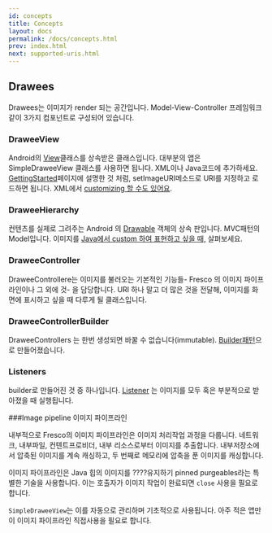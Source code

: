 ```yaml
---
id: concepts
title: Concepts
layout: docs
permalink: /docs/concepts.html
prev: index.html
next: supported-uris.html
---
```

## Drawees

Drawees는 이미지가 render 되는 공간입니다. Model-View-Controller 프레임워크같이 3가지 컴포넌트로 구성되어 있습니다. 

### DraweeView

Android의 [View](http://developer.android.com/reference/android/view/View.html)클래스를 상속받은 클래스입니다. 
대부분의 앱은 SimpleDraweeView 클래스를 사용하면 됩니다. XML이나 Java코드에 추가하세요. [GettingStarted](index.html)페이지에 설명한 것 처럼, setImageURI메소드로 URI를 지정하고 로드하면 됩니다. 
XML에서 [customizing 할 수도 있어요](using-drawees-xml.html). 

### DraweeHierarchy

컨텐츠를 실제로 그려주는 Android 의 [Drawable](http://developer.android.com/reference/android/graphics/drawable/Drawable.html) 객체의 상속 판입니다. MVC패턴의 Model입니다. 
이미지를 [Java에서 custom 하여 표현하고 싶을 때,](using-drawees-code.html) 살펴보세요. 

### DraweeController

DraweeControllere는 이미지를 불러오는 기본적인 기능들- Fresco 의 이미지 파이프라인이나 그 외에 것- 을 담당합니다. 
URI 하나 말고 더 많은 것을 전달해, 이미지를 화면에 표시하고 싶을 때 다루게 될 클래스입니다.  

### DraweeControllerBuilder

DraweeControllers 는 한번 생성되면 바꿀 수 없습니다(immutable). [Builder패턴](using-controllerbuilder.html)으로 만들어졌습니다. 

### Listeners

builder로 만들어진 것 중 하나입니다. [Listener](listening-download-events.html) 는 이미지를 모두 혹은 부분적으로 받아졌을 때 실행됩니다. 

###Image pipeline 이미지 파이프라인 

내부적으로 Fresco의 이미지 파이프라인은 이미지 처리작업 과정을 다룹니다. 네트워크, 내부파일, 컨텐트프로비더, 내부 리소스로부터 이미지를 추출합니다. 내부저장소에서 압축된 이미지를 계속 캐싱하고, 두 번째로 메모리에 압축을 푼 이미지를 캐싱합니다. 

이미지 파이프라인은 Java 힙의 이미지를 ????유지하기 pinned purgeables라는 특별한 기술을 사용합니다. 이는 호출자가 이미지 작업이 완료되면 `close` 사용을 필요로 합니다.

`SimpleDraweeView`는 이를 자동으로 관리하며 기초적으로 사용됩니다. 아주 적은 앱만이 이미지 파이프라인 직접사용을 필요로 합니다.  

